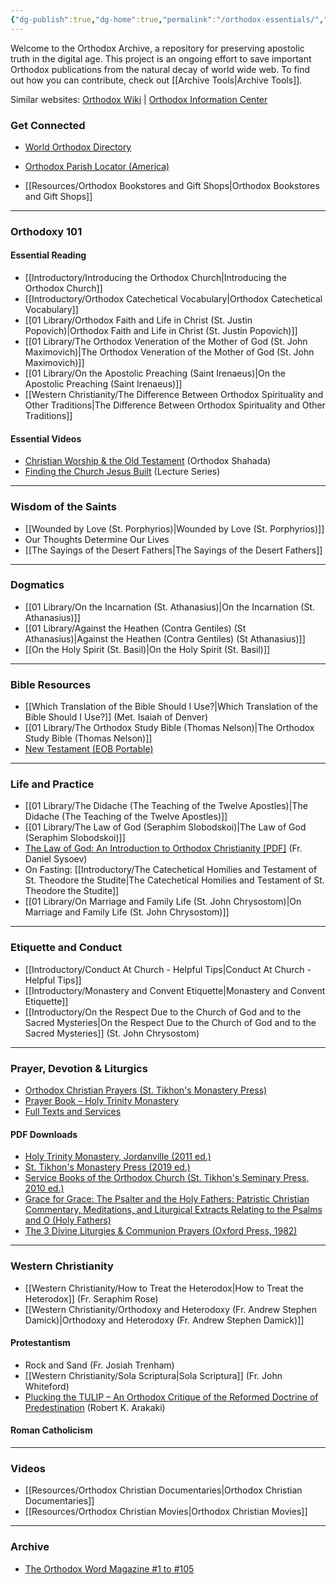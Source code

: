 ```yaml
---
{"dg-publish":true,"dg-home":true,"permalink":"/orthodox-essentials/","tags":["gardenEntry"],"dgPassFrontmatter":true,"noteIcon":""}
---
```


Welcome to the Orthodox Archive, a repository for preserving apostolic truth in the digital age. This project is an ongoing effort to save important Orthodox publications from the natural decay of world wide web. To find out how you can contribute, check out [[Archive Tools\|Archive Tools]].

Similar websites: [Orthodox Wiki](https://orthodoxwiki.org/) | [Orthodox Information Center](http://orthodoxinfo.com/)


### Get Connected
- [World Orthodox Directory](https://orthodox-world.org/en/index)
- [Orthodox Parish Locator (America)](https://www.assemblyofbishops.org/directories/parishes/)

- [[Resources/Orthodox Bookstores and Gift Shops\|Orthodox Bookstores and Gift Shops]]
---
### Orthodoxy 101

#### Essential Reading
- [[Introductory/Introducing the Orthodox Church\|Introducing the Orthodox Church]]
- [[Introductory/Orthodox Catechetical Vocabulary\|Orthodox Catechetical Vocabulary]]
- [[01 Library/Orthodox Faith and Life in Christ (St. Justin Popovich)\|Orthodox Faith and Life in Christ (St. Justin Popovich)]]
- [[01 Library/The Orthodox Veneration of the Mother of God (St. John Maximovich)\|The Orthodox Veneration of the Mother of God (St. John Maximovich)]]
- [[01 Library/On the Apostolic Preaching (Saint Irenaeus)\|On the Apostolic Preaching (Saint Irenaeus)]]
- [[Western Christianity/The Difference Between Orthodox Spirituality and Other Traditions\|The Difference Between Orthodox Spirituality and Other Traditions]]

#### Essential Videos
- [Christian Worship & the Old Testament](https://www.youtube.com/watch?v=jkmh68urI6A) (Orthodox Shahada)
- [Finding the Church Jesus Built](https://www.youtube.com/playlist?list=PLbDsxw-e0m3mIkapUEZ_-5BEOr19F4t73) (Lecture Series)

---
### Wisdom of the Saints
- [[Wounded by Love (St. Porphyrios)\|Wounded by Love (St. Porphyrios)]]
- Our Thoughts Determine Our Lives
- [[The Sayings of the Desert Fathers\|The Sayings of the Desert Fathers]]
---
### Dogmatics
- [[01 Library/On the Incarnation (St. Athanasius)\|On the Incarnation (St. Athanasius)]]
- [[01 Library/Against the Heathen (Contra Gentiles) (St Athanasius)\|Against the Heathen (Contra Gentiles) (St Athanasius)]]
- [[On the Holy Spirit (St. Basil)\|On the Holy Spirit (St. Basil)]]
---
### Bible Resources
- [[Which Translation of the Bible Should I Use?\|Which Translation of the Bible Should I Use?]] (Met. Isaiah of Denver)
- [[01 Library/The Orthodox Study Bible (Thomas Nelson)\|The Orthodox Study Bible (Thomas Nelson)]]
- [New Testament (EOB Portable)](https://stmpress.com/products/the-new-testament)
---
### Life and Practice
- [[01 Library/The Didache (The Teaching of the Twelve Apostles)\|The Didache (The Teaching of the Twelve Apostles)]]
- [[01 Library/The Law of God (Seraphim Slobodskoi)\|The Law of God (Seraphim Slobodskoi)]]
- [The Law of God: An Introduction to Orthodox Christianity [PDF]](https://mega.nz/file/VItngBLZ#MEVUhCy0KtmmOjrrL2Y09JWrY5AbRoaCcBM9iyJHH4A) (Fr. Daniel Sysoev)
- On Fasting: [[Introductory/The Catechetical Homilies and Testament of St. Theodore the Studite\|The Catechetical Homilies and Testament of St. Theodore the Studite]]
- [[01 Library/On Marriage and Family Life (St. John Chrysostom)\|On Marriage and Family Life (St. John Chrysostom)]]
---
### Etiquette and Conduct
- [[Introductory/Conduct At Church - Helpful Tips\|Conduct At Church - Helpful Tips]]
- [[Introductory/Monastery and Convent Etiquette\|Monastery and Convent Etiquette]]
- [[Introductory/On the Respect Due to the Church of God and to the Sacred Mysteries\|On the Respect Due to the Church of God and to the Sacred Mysteries]] (St. John Chrysostom)
---
### Prayer, Devotion & Liturgics
- [Orthodox Christian Prayers (St. Tikhon's Monastery Press)](https://stmpress.com/products/orthodox-christian-prayers)
- [Prayer Book – Holy Trinity Monastery](https://holytrinitypublications.com/product/prayer-book/)
- [Full Texts and Services](https://www.orthodox.net/services/index.html)
#### PDF Downloads
- [Holy Trinity Monastery, Jordanville (2011 ed.)](https://mega.nz/file/JZ8VxB4K#Yf4UCYpK1enBU2azLOd3Pg98Ay17E_Y_SKU3f6Ob780)
- [St. Tikhon's Monastery Press (2019 ed.)](https://mega.nz/file/BcV0AL5B#QZgKu5aHegHZylEOq7vTN7ylWRybn4o_bkcXNqZlqLA)
- [Service Books of the Orthodox Church (St. Tikhon's Seminary Press, 2010 ed.)](https://mega.nz/file/0QcwRa4K#CMgFmk8KYVut7BTxwpKqfS1VFJZRGosGf9CtbvLm-KM)
- [Grace for Grace: The Psalter and the Holy Fathers: Patristic Christian Commentary, Meditations, and Liturgical Extracts Relating to the Psalms and O (Holy Fathers)](https://mega.nz/file/kBNXBIpT#UhrxkjwSX7chRdDVheJT8WpWeftsudsavEZsVnSr3VU)
- [The 3 Divine Liturgies & Communion Prayers (Oxford Press, 1982)](https://mega.nz/file/pIExRA7R#YLG_M030C8qQQ5SSsSbvEORE3QXY1HMIgxmKx7DvNWg)

---
### Western Christianity
- [[Western Christianity/How to Treat the Heterodox\|How to Treat the Heterodox]] (Fr. Seraphim Rose)
- [[Western Christianity/Orthodoxy and Heterodoxy (Fr. Andrew Stephen Damick)\|Orthodoxy and Heterodoxy (Fr. Andrew Stephen Damick)]]
#### Protestantism
- Rock and Sand (Fr. Josiah Trenham)
- [[Western Christianity/Sola Scriptura\|Sola Scriptura]] (Fr. John Whiteford)
- [Plucking the TULIP – An Orthodox Critique of the Reformed Doctrine of Predestination](https://mega.nz/file/pUFhiBAA#2lx-WMTroTKMfl79VFl8cgnCQSl98JyT0KXX_bMy4rg) (Robert K. Arakaki)

#### Roman Catholicism

---
### Videos
- [[Resources/Orthodox Christian Documentaries\|Orthodox Christian Documentaries]]
- [[Resources/Orthodox Christian Movies\|Orthodox Christian Movies]]
---
### Archive
- [The Orthodox Word Magazine #1 to #105](https://archive.org/details/100101V17N05061981SepOctNovDec/001%20V01N01%201965%20Jan%20Feb/mode/2up)



